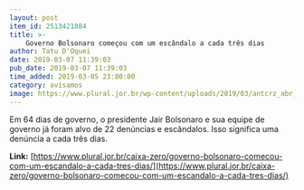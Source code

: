 ```yaml
---
layout: post
item_id: 2513421884
title: >-
    Governo Bolsonaro começou com um escândalo a cada três dias
author: Tatu D'Oquei
date: 2019-03-07 11:39:03
pub_date: 2019-03-07 11:39:03
time_added: 2019-03-05 23:00:00
category: avisamos
image: https://www.plural.jor.br/wp-content/uploads/2019/03/antcrz_abr_04011910112.jpg
---
```


Em 64 dias de governo, o presidente Jair Bolsonaro e sua equipe de governo já foram alvo de 22 denúncias e escândalos. Isso significa uma denúncia a cada três dias.

**Link:** [https://www.plural.jor.br/caixa-zero/governo-bolsonaro-comecou-com-um-escandalo-a-cada-tres-dias/](https://www.plural.jor.br/caixa-zero/governo-bolsonaro-comecou-com-um-escandalo-a-cada-tres-dias/)

